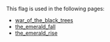 This flag is used in the following pages:
 - [war_of_the_black_trees](../events/war_of_the_black_trees.md)
 - [the_emerald_fall](../events/the_emerald_fall.md)
 - [the_emerald_rise](../events/the_emerald_rise.md)
